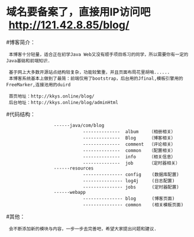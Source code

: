 # 域名要备案了，直接用IP访问吧  http://121.42.8.85/blog/

#博客简介：  

     本博客十分轻量，适合正在初学Java Web又没有顺手项目练习的同学，所以需要你有一定的Java基础和前端知识.
     
     基于网上大多数开源站点结构较复杂，功能较繁重，并且页面布局花里胡哨......
     本博客系统基本上做到了最简：前端仅用了bootstrap，后台用的Jfinal,模板引擎用的FreeMarker,连接池用的duird
     
     首页地址：http://kkys.online/blog/
     后台地址：http://kkys.online/blog/adminHtml


#代码结构：  

                      ------java/com/blog
                                 --------------  album    （相册相关）
                                 --------------  Blog     （博客相关）
                                 --------------  comment  （评论相关）
                                 --------------  common   （配置相关）    
                                 --------------  info     （相关信息）    
                                 --------------  job      （定时器相关） 
                      ------resources
                                 --------------- config    (数据库配置)
                                 --------------- log4j     (日志配置)
                                 --------------- jobs      (定时器配置)
                      ------webapp   
                                 --------------- blog      (博客页面)
                                 --------------- common    (相关模板页面)
                                 

#其他：  

     会不断添加新的模块与内容，一步一步去完善吧，希望大家提出问题和建议.



